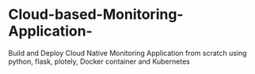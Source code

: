 # Cloud-based-Monitoring-Application-
Build and  Deploy Cloud Native Monitoring Application from scratch using python, flask, plotely, Docker container and Kubernetes
